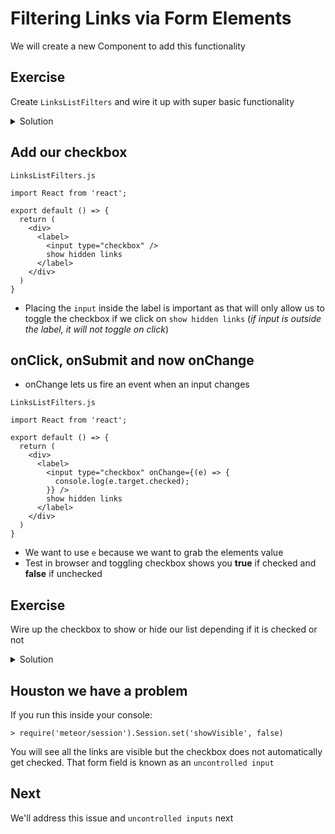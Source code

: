 # Filtering Links via Form Elements
We will create a new Component to add this functionality

## Exercise
Create `LinksListFilters` and wire it up with super basic functionality

<details>
  <summary>Solution</summary>
`LinksListFilters.js`

```
import React from 'react';

export default (props) => {
  return (
    <div>LinksListFilters</div>
  )
}
```

* We used a Stateless functional component
* We don't need `props` so we don't pass them to the Stateless functional component

`Link.js`

```
import React from 'react';
import Header from './Header';
import LinksList from './LinksList';
import AddLink from './AddLink';
import LinksListFilters from './LinksListFilters'; // add this line

export default () => {
      return (
        <div>
          <Header title="Your Links" />
          {/* add this line */}
          <LinksListFilters />
          <LinksList />
          <AddLink />
        </div>
      );
}
```
</details>

## Add our checkbox
`LinksListFilters.js`

```
import React from 'react';

export default () => {
  return (
    <div>
      <label>
        <input type="checkbox" />
        show hidden links
      </label>
    </div>
  )
}
```

* Placing the `input` inside the label is important as that will only allow us to toggle the checkbox if we click on `show hidden links` (_if input is outside the label, it will not toggle on click_)

## onClick, onSubmit and now onChange
* onChange lets us fire an event when an input changes

`LinksListFilters.js`

```
import React from 'react';

export default () => {
  return (
    <div>
      <label>
        <input type="checkbox" onChange={(e) => {
          console.log(e.target.checked);
        }} />
        show hidden links
      </label>
    </div>
  )
}
```

* We want to use `e` because we want to grab the elements value
* Test in browser and toggling checkbox shows you **true** if checked and **false** if unchecked

## Exercise
Wire up the checkbox to show or hide our list depending if it is checked or not

<details>
  <summary>Solution</summary>
`LinksListFilters.js`

```
import React from 'react';
import { Session } from 'meteor/session';

export default () => {
  return (
    <div>
      <label>
        <input type="checkbox" onChange={(e) => {
          Session.set('showVisible', !e.target.checked);
        }} />
        show hidden links
      </label>
    </div>
  )
}
```

* We use `!e.target.checked` because we want the opposite value when we click the checkbox
</details>

## Houston we have a problem
If you run this inside your console:

`> require('meteor/session').Session.set('showVisible', false)`

You will see all the links are visible but the checkbox does not automatically get checked. That form field is known as an `uncontrolled input`

## Next
We'll address this issue and `uncontrolled inputs` next 
